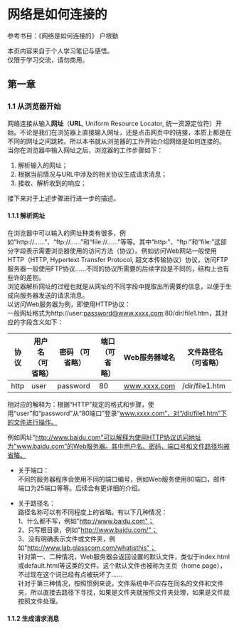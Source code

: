 # 网络是如何连接的
参考书目：《网络是如何连接的》 户根勤  
  
本页内容来自于个人学习笔记与感悟。  
仅限于学习交流，请勿商用。
## 第一章
### 1.1 从浏览器开始
网络连接从输入**网址**（**URL**, Uniform Resource Locator, 统一资源定位符）开始。不论是我们在浏览器上直接输入网址，还是点击网页中的链接，本质上都是在不同的网址之间跳转。所以本书就从浏览器的工作开始介绍网络是如何连接的。  
当你在浏览器中输入网址之后，浏览器的工作步骤如下：
1. 解析输入的网址；
2. 根据当前情况与URL中涉及的相关协议生成请求消息；
3. 接收、解析收到的响应；
   
接下来对于上述步骤进行进一步的描述。  

#### 1.1.1 解析网址
在浏览器中可以输入的网址种类有很多，例如“http://......”、“ftp://......”和“file://......”等等。其中“http:”、“ftp:”和“file:”这部分字段表示需要浏览器使用的访问方法（协议）。例如访问Web网站一般使用HTTP（HTTP, Hypertext Transfer Protocol, 超文本传输协议）协议，访问FTP服务器一般使用FTP协议......不同的协议所需要的后续字段是不同的，结构上也有些许的差别。  
浏览器解析网址的过程也就是从网址的不同字段中提取出所需要的信息，以便于生成向服务器发送的请求消息。  
以访问Web服务器为例，即使用HTTP协议：  
一般网址格式为http://user:password@www.xxxx.com:80/dir/file1.htm，其对应的字段含义如下：

| 协议 | 用户名（可省略） | 密码 （可省略）     | 端口（可省略）  | Web服务器域名 | 文件路径名（可省略）     |
| ---- | ------ | -------- | ---- | ------------- | -------------- |
| http | user   | password | 80   | www.xxxx.com  | /dir/file1.htm |

相对应的解释为：根据“HTTP”规定的格式和步骤，使用“user”和“password”从“80端口”登录“www.xxxx.com”，对“/dir/file1.htm”下的文件进行操作。

例如网址"http://www.baidu.com"可以解释为使用HTTP协议访问地址为"www.baidu.com"的Web服务器。其中用户名、密码、端口号和文件路径均被省略。

- 关于端口：  
不同的服务器程序会使用不同的端口编号，例如Web服务使用80端口，邮件端口为25端口等等。后续会有更详细的介绍。

- 关于路径名：  
路径名称可以有不同程度上的省略。有以下几种情况：  
1、什么都不写，例如"http://www.baidu.com"；  
2、只写根目录，例如"http://www.baidu.com/"；  
3、没有明确表示文件或文件夹，例如"http://www.lab.glasscom.com/whatisthis"；  
针对第一、二种情况，Web服务器会返回设置的默认文件，类似于index.html或default.html等这类的文件。这个默认文件也被称为主页（home page），不过现在这个词已经有点被玩坏了......  
针对于第三种情况，按照惯例来说，文件系统中不应存在同名的文件和文件夹，所以直接去路径下寻找，如果是文件夹就按照文件夹处理，如果是文件就按照文件处理。

#### 1.1.2 生成请求消息
